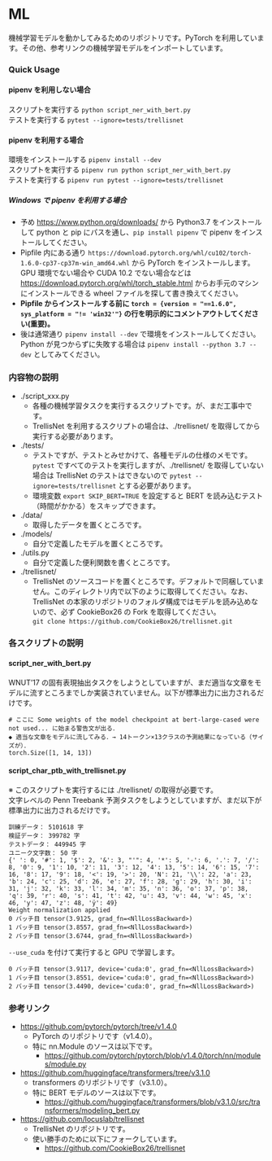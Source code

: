 # ML

機械学習モデルを動かしてみるためのリポジトリです。PyTorch を利用しています。その他、参考リンクの機械学習モデルをインポートしています。

### Quick Usage

#### pipenv を利用しない場合
スクリプトを実行する ```python script_ner_with_bert.py```  
テストを実行する ```pytest --ignore=tests/trellisnet```

#### pipenv を利用する場合
環境をインストールする ```pipenv install --dev```  
スクリプトを実行する ```pipenv run python script_ner_with_bert.py```  
テストを実行する ```pipenv run pytest --ignore=tests/trellisnet```

<h5>Windows で pipenv を利用する場合</h5>

- 予め https://www.python.org/downloads/ から Python3.7 をインストールして python と pip にパスを通し、```pip install pipenv``` で pipenv をインストールしてください。
- Pipfile 内にある通り ```https://download.pytorch.org/whl/cu102/torch-1.6.0-cp37-cp37m-win_amd64.whl``` から PyTorch をインストールします。GPU 環境でない場合や CUDA 10.2 でない場合などは https://download.pytorch.org/whl/torch_stable.html からお手元のマシンにインストールできる wheel ファイルを探して書き換えてください。
- <b>Pipfile からインストールする前に ```torch = {version = "==1.6.0", sys_platform = "!= 'win32'"}``` の行を明示的にコメントアウトしてください(重要)。</b>
- 後は通常通り ```pipenv install --dev``` で環境をインストールしてください。Python が見つからずに失敗する場合は ```pipenv install --python 3.7 --dev``` としてみてください。

### 内容物の説明
- ./script_xxx.py
    - 各種の機械学習タスクを実行するスクリプトです。が、まだ工事中です。
    - TrellisNet を利用するスクリプトの場合は、./trellisnet/ を取得してから実行する必要があります。
- ./tests/
    - テストですが、テストとみせかけて、各種モデルの仕様のメモです。```pytest``` ですべてのテストを実行しますが、./trellisnet/ を取得していない場合は TrellisNet のテストはできないので ```pytest --ignore=tests/trellisnet``` とする必要があります。
    - 環境変数 ```export SKIP_BERT=TRUE``` を設定すると BERT を読み込むテスト（時間がかかる）をスキップできます。
- ./data/
    - 取得したデータを置くところです。
- ./models/
    - 自分で定義したモデルを置くところです。
- ./utils.py
    - 自分で定義した便利関数を書くところです。
- ./trellisnet/
    - TrellisNet のソースコードを置くところです。デフォルトで同梱していません。このディレクトリ内で以下のように取得してください。なお、TrellisNet の本家のリポジトリのフォルダ構成ではモデルを読み込めないので、必ず CookieBox26 の Fork を取得してください。<br/> ```git clone https://github.com/CookieBox26/trellisnet.git```


### 各スクリプトの説明

#### script_ner_with_bert.py
WNUT’17 の固有表現抽出タスクをしようとしていますが、まだ適当な文章をモデルに流すところまでしか実装されていません。以下が標準出力に出力されるだけです。
```
# ここに Some weights of the model checkpoint at bert-large-cased were not used... に始まる警告文が出る．
◆ 適当な文章をモデルに流してみる．→ 14トークン×13クラスの予測結果になっている（サイズが）．
torch.Size([1, 14, 13])
```

#### script_char_ptb_with_trellisnet.py
※ このスクリプトを実行するには ./trellisnet/ の取得が必要です。  
文字レベルの Penn Treebank 予測タスクをしようとしていますが、まだ以下が標準出力に出力されるだけです。
```
訓練データ： 5101618 字
検証データ： 399782 字
テストデータ： 449945 字
ユニーク文字数： 50 字
{' ': 0, '#': 1, '$': 2, '&': 3, "'": 4, '*': 5, '-': 6, '.': 7, '/': 8, '0': 9, '1': 10, '2': 11, '3': 12, '4': 13, '5': 14, '6': 15, '7': 16, '8': 17, '9': 18, '<': 19, '>': 20, 'N': 21, '\\': 22, 'a': 23, 'b': 24, 'c': 25, 'd': 26, 'e': 27, 'f': 28, 'g': 29, 'h': 30, 'i': 31, 'j': 32, 'k': 33, 'l': 34, 'm': 35, 'n': 36, 'o': 37, 'p': 38, 'q': 39, 'r': 40, 's': 41, 't': 42, 'u': 43, 'v': 44, 'w': 45, 'x': 46, 'y': 47, 'z': 48, 'ÿ': 49}
Weight normalization applied
0 バッチ目 tensor(3.9125, grad_fn=<NllLossBackward>)
1 バッチ目 tensor(3.8557, grad_fn=<NllLossBackward>)
2 バッチ目 tensor(3.6744, grad_fn=<NllLossBackward>)
```
```--use_cuda``` を付けて実行すると GPU で学習します。
```
0 バッチ目 tensor(3.9117, device='cuda:0', grad_fn=<NllLossBackward>)
1 バッチ目 tensor(3.8551, device='cuda:0', grad_fn=<NllLossBackward>)
2 バッチ目 tensor(3.4490, device='cuda:0', grad_fn=<NllLossBackward>)
```

### 参考リンク
- https://github.com/pytorch/pytorch/tree/v1.4.0
    - PyTorch のリポジトリです（v1.4.0）。
    - 特に nn.Module のソースは以下です。
        - https://github.com/pytorch/pytorch/blob/v1.4.0/torch/nn/modules/module.py
- https://github.com/huggingface/transformers/tree/v3.1.0
    - transformers のリポジトリです（v3.1.0）。
    - 特に BERT モデルのソースは以下です。
        - https://github.com/huggingface/transformers/blob/v3.1.0/src/transformers/modeling_bert.py
- https://github.com/locuslab/trellisnet
    - TrellisNet のリポジトリです。
    - 使い勝手のために以下にフォークしています。
        - https://github.com/CookieBox26/trellisnet
